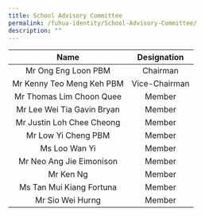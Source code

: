 ```yaml
---
title: School Advisory Committee
permalink: /fuhua-identity/School-Advisory-Committee/
description: ""
---
```

|Name   |    Designation   |
|:-------------------------:|:-------------:|
| Mr Ong Eng Loon  PBM   |    Chairman   |
| Mr Kenny Teo Meng Keh PBM | Vice-Chairman |
| Mr Thomas Lim Choon Quee |     Member    |
| Mr Lee Wei Tia Gavin Bryan     |     Member    |
| Mr Justin Loh Chee Cheong     |     Member    |
| Mr Low Yi Cheng PBM     |     Member    |
| Ms Loo Wan Yi     |     Member    |
| Mr Neo Ang Jie Eimonison      |     Member    |
| Mr Ken Ng      |     Member    |
| Ms Tan Mui Kiang Fortuna      |     Member    |
|      Mr Sio Wei Hurng     |     Member    |